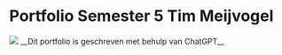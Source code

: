 # Portfolio Semester 5 Tim Meijvogel
<img src="https://media.giphy.com/media/xTiIzJSKB4l7xTouE8/giphy.gif" />
__Dit portfolio is geschreven met behulp van ChatGPT__
